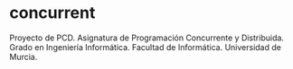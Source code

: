# concurrent
Proyecto de PCD. Asignatura de Programación Concurrente y Distribuida. Grado en Ingeniería Informática. Facultad de Informática. Universidad de Murcia. 
